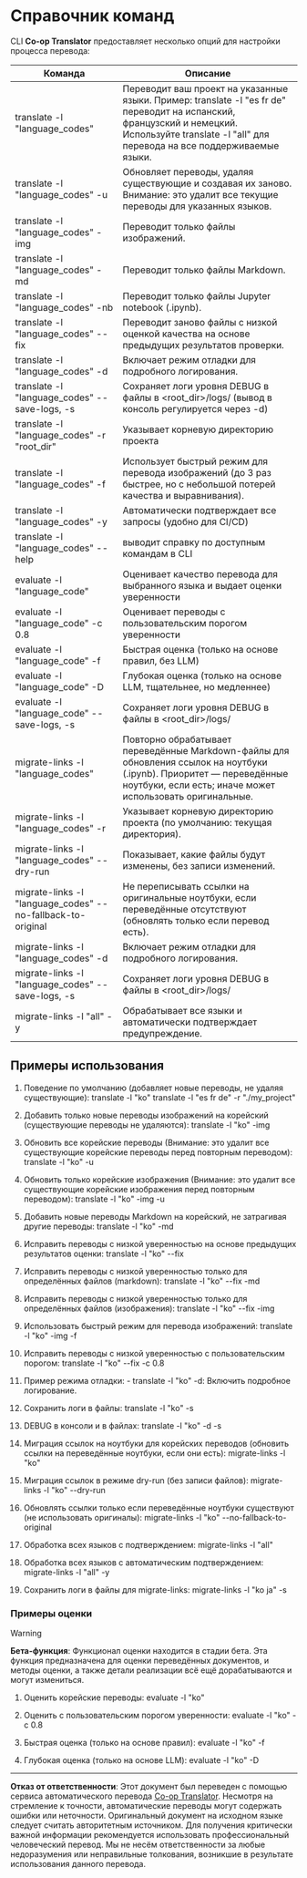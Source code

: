 <!--
CO_OP_TRANSLATOR_METADATA:
{
  "original_hash": "a6cddf5e9648ef0bba0de7eb07e74cf1",
  "translation_date": "2025-10-15T02:15:16+00:00",
  "source_file": "getting_started/command-reference.md",
  "language_code": "ru"
}
-->
# Справочник команд

CLI **Co-op Translator** предоставляет несколько опций для настройки процесса перевода:

Команда                                       | Описание
----------------------------------------------|-------------------------------------------------------------------------------------------------------------------------------------------------------------------------------------------------------
translate -l "language_codes"                 | Переводит ваш проект на указанные языки. Пример: translate -l "es fr de" переводит на испанский, французский и немецкий. Используйте translate -l "all" для перевода на все поддерживаемые языки.
translate -l "language_codes" -u              | Обновляет переводы, удаляя существующие и создавая их заново. Внимание: это удалит все текущие переводы для указанных языков.
translate -l "language_codes" -img            | Переводит только файлы изображений.
translate -l "language_codes" -md             | Переводит только файлы Markdown.
translate -l "language_codes" -nb             | Переводит только файлы Jupyter notebook (.ipynb).
translate -l "language_codes" --fix           | Переводит заново файлы с низкой оценкой качества на основе предыдущих результатов проверки.
translate -l "language_codes" -d              | Включает режим отладки для подробного логирования.
translate -l "language_codes" --save-logs, -s | Сохраняет логи уровня DEBUG в файлы в <root_dir>/logs/ (вывод в консоль регулируется через -d)
translate -l "language_codes" -r "root_dir"   | Указывает корневую директорию проекта
translate -l "language_codes" -f              | Использует быстрый режим для перевода изображений (до 3 раз быстрее, но с небольшой потерей качества и выравнивания).
translate -l "language_codes" -y              | Автоматически подтверждает все запросы (удобно для CI/CD)
translate -l "language_codes" --help          | выводит справку по доступным командам в CLI
evaluate -l "language_code"                  | Оценивает качество перевода для выбранного языка и выдает оценки уверенности
evaluate -l "language_code" -c 0.8           | Оценивает переводы с пользовательским порогом уверенности
evaluate -l "language_code" -f               | Быстрая оценка (только на основе правил, без LLM)
evaluate -l "language_code" -D               | Глубокая оценка (только на основе LLM, тщательнее, но медленнее)
evaluate -l "language_code" --save-logs, -s  | Сохраняет логи уровня DEBUG в файлы в <root_dir>/logs/
migrate-links -l "language_codes"             | Повторно обрабатывает переведённые Markdown-файлы для обновления ссылок на ноутбуки (.ipynb). Приоритет — переведённые ноутбуки, если есть; иначе может использовать оригинальные.
migrate-links -l "language_codes" -r          | Указывает корневую директорию проекта (по умолчанию: текущая директория).
migrate-links -l "language_codes" --dry-run   | Показывает, какие файлы будут изменены, без записи изменений.
migrate-links -l "language_codes" --no-fallback-to-original | Не переписывать ссылки на оригинальные ноутбуки, если переведённые отсутствуют (обновлять только если перевод есть).
migrate-links -l "language_codes" -d          | Включает режим отладки для подробного логирования.
migrate-links -l "language_codes" --save-logs, -s | Сохраняет логи уровня DEBUG в файлы в <root_dir>/logs/
migrate-links -l "all" -y                      | Обрабатывает все языки и автоматически подтверждает предупреждение.

## Примеры использования

  1. Поведение по умолчанию (добавляет новые переводы, не удаляя существующие):   translate -l "ko"    translate -l "es fr de" -r "./my_project"

  2. Добавить только новые переводы изображений на корейский (существующие переводы не удаляются):    translate -l "ko" -img

  3. Обновить все корейские переводы (Внимание: это удалит все существующие корейские переводы перед повторным переводом):    translate -l "ko" -u

  4. Обновить только корейские изображения (Внимание: это удалит все существующие корейские изображения перед повторным переводом):    translate -l "ko" -img -u

  5. Добавить новые переводы Markdown на корейский, не затрагивая другие переводы:    translate -l "ko" -md

  6. Исправить переводы с низкой уверенностью на основе предыдущих результатов оценки: translate -l "ko" --fix

  7. Исправить переводы с низкой уверенностью только для определённых файлов (markdown): translate -l "ko" --fix -md

  8. Исправить переводы с низкой уверенностью только для определённых файлов (изображения): translate -l "ko" --fix -img

  9. Использовать быстрый режим для перевода изображений:    translate -l "ko" -img -f

  10. Исправить переводы с низкой уверенностью с пользовательским порогом: translate -l "ko" --fix -c 0.8

  11. Пример режима отладки: - translate -l "ko" -d: Включить подробное логирование.
  12. Сохранить логи в файлы: translate -l "ko" -s
  13. DEBUG в консоли и в файлах: translate -l "ko" -d -s

  14. Миграция ссылок на ноутбуки для корейских переводов (обновить ссылки на переведённые ноутбуки, если они есть):    migrate-links -l "ko"

  15. Миграция ссылок в режиме dry-run (без записи файлов):    migrate-links -l "ko" --dry-run

  16. Обновлять ссылки только если переведённые ноутбуки существуют (не использовать оригиналы):    migrate-links -l "ko" --no-fallback-to-original

  17. Обработка всех языков с подтверждением:    migrate-links -l "all"

  18. Обработка всех языков с автоматическим подтверждением:    migrate-links -l "all" -y
  19. Сохранить логи в файлы для migrate-links:    migrate-links -l "ko ja" -s

### Примеры оценки

> [!WARNING]  
> **Бета-функция**: Функционал оценки находится в стадии бета. Эта функция предназначена для оценки переведённых документов, и методы оценки, а также детали реализации всё ещё дорабатываются и могут измениться.

  1. Оценить корейские переводы: evaluate -l "ko"

  2. Оценить с пользовательским порогом уверенности: evaluate -l "ko" -c 0.8

  3. Быстрая оценка (только на основе правил): evaluate -l "ko" -f

  4. Глубокая оценка (только на основе LLM): evaluate -l "ko" -D

---

**Отказ от ответственности**:
Этот документ был переведен с помощью сервиса автоматического перевода [Co-op Translator](https://github.com/Azure/co-op-translator). Несмотря на стремление к точности, автоматические переводы могут содержать ошибки или неточности. Оригинальный документ на исходном языке следует считать авторитетным источником. Для получения критически важной информации рекомендуется использовать профессиональный человеческий перевод. Мы не несём ответственности за любые недоразумения или неправильные толкования, возникшие в результате использования данного перевода.
